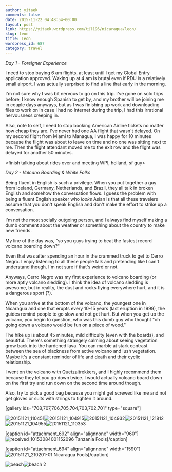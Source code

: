 ```yaml
---
author: yitaek
comments: false
date: 2015-11-22 04:48:54+00:00
layout: post
link: https://yitaek.wordpress.com/til196/nicaragua/leon/
slug: leon
title: Leon
wordpress_id: 687
category: travel
---
```


_Day 1 - Foreigner Experience_

I need to stop buying 6 am flights, at least until I get my Global Entry application approved. Waking up at 4 am is brutal even if RDU is a relatively small airport. I was actually surprised to find a line that early in the morning.

I'm not sure why I was bit nervous to go on this trip. I've gone on solo trips before, I know enough Spanish to get by, and my brother will be joining me in couple days anyways, but as I was finishing up work and downloading files to work on in case I had no Internet during the trip, I had this irrational nervousness creeping in.

Also, note to self, I need to stop booking American Airline tickets no matter how cheap they are. I've never had one AA flight that wasn't delayed. On my second flight from Miami to Managua, I was happy for 10 minutes because the flight was about to leave on time and no one was sitting next to me. Then the flight attendant moved me to the exit row and the flight was delayed for another 50 minutes.

<finish talking about rides over and meeting WPI, holland, sf guy>

_Day 2 -_ _Volcano Boarding & White Folks_

Being fluent in English is such a privilege. When you put together a guy from Iceland, Germany, Netherlands, and Brazil, they all talk in broken English and somehow the conversation flows. I guess the problem with being a fluent English speaker who _looks_ Asian is that all these travelers assume that you don't speak English and don't make the effort to strike up a conversation.

I'm not the most socially outgoing person, and I always find myself making a dumb comment about the weather or something about the country to make new friends.

My line of the day was, "so you guys trying to beat the fastest record volcano boarding down?"

Even that was after spending an hour in the crammed truck to get to Cerro Negro. I enjoy listening to all these people talk and pretending like I can't understand though. I'm not sure if that's weird or not.

Anyways, Cerro Negro was my first experience to volcano boarding (or more aptly volcano sledding). I think the idea of volcano sledding is awesome, but in reality, the dust and rocks flying everywhere hurt, and it is a dangerous sport (?).

When you arrive at the bottom of the volcano, the youngest one in Nicaragua and one that erupts every 10-15 years (last eruption in 1999), the guides remind people to go slow and not get hurt. But when you get up the volcano, you begin to question, who was this dumb guy who thought "oh going down a volcano would be fun on a piece of wood."

The hike up is about 45 minutes, mild difficulty (even with the boards), and beautiful. There's something strangely calming about seeing vegetation grow back into the hardened lava. You can marble at stark contrast between the sea of blackness from active volcano and lush vegetation. Maybe it's a constant reminder of life and death and their cyclic relationship.

I went on the volcano with Quetzaltrekkers, and I highly recommend them because they let you go down twice. I would actually volcano board down on the first try and run down on the second time around though.

Also, try to pick a good bag because you might get screwed like me and not get gloves or suits with strings to tighten it around.

[gallery ids="708,707,706,705,704,703,702,701" type="square"]

![20151121_110451](https://yitaek.files.wordpress.com/2015/11/20151121_110451.jpg)![20151121_104915](https://yitaek.files.wordpress.com/2015/11/20151121_104915.jpg)![20151121_104932](https://yitaek.files.wordpress.com/2015/11/20151121_104932.jpg)![20151121_121812](https://yitaek.files.wordpress.com/2015/11/20151121_121812.jpg)![20151121_104955](https://yitaek.files.wordpress.com/2015/11/20151121_104955.jpg)![20151121_110353](https://yitaek.files.wordpress.com/2015/11/20151121_110353.jpg)

[caption id="attachment_692" align="alignnone" width="960"]![received_10153084001152096](https://yitaek.files.wordpress.com/2015/11/received_10153084001152096.jpeg) Tanzania Fools[/caption]

[caption id="attachment_694" align="alignnone" width="1590"]![20151121_210201-01](https://yitaek.files.wordpress.com/2015/11/20151121_210201-01.jpeg) Nicaragua Fools[/caption]

![beach](https://yitaek.files.wordpress.com/2015/11/beach.jpg)![beach 2](https://yitaek.files.wordpress.com/2015/11/beach-2.jpg)
